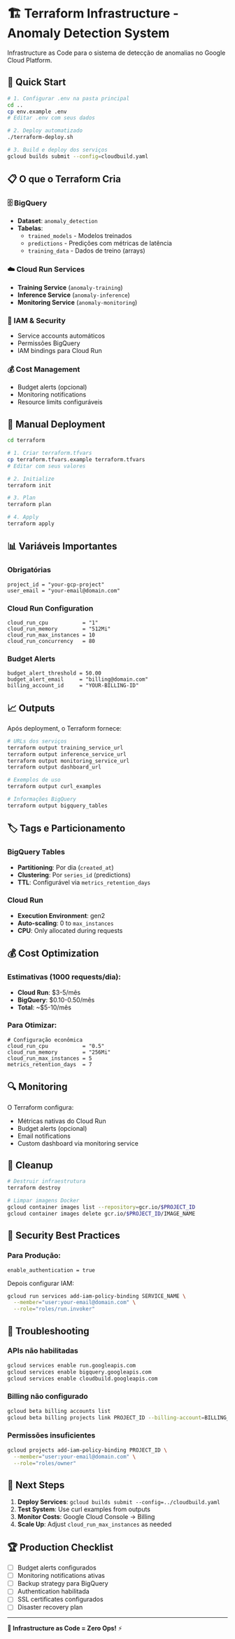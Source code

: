 # 🏗️ Terraform Infrastructure - Anomaly Detection System

Infrastructure as Code para o sistema de detecção de anomalias no Google Cloud Platform.

## 🚀 Quick Start

```bash
# 1. Configurar .env na pasta principal
cd ..
cp env.example .env
# Editar .env com seus dados

# 2. Deploy automatizado
./terraform-deploy.sh

# 3. Build e deploy dos serviços
gcloud builds submit --config=cloudbuild.yaml
```

## 📋 O que o Terraform Cria

### 🗄️ BigQuery
- **Dataset**: `anomaly_detection`
- **Tabelas**:
  - `trained_models` - Modelos treinados
  - `predictions` - Predições com métricas de latência
  - `training_data` - Dados de treino (arrays)

### ☁️ Cloud Run Services
- **Training Service** (`anomaly-training`)
- **Inference Service** (`anomaly-inference`) 
- **Monitoring Service** (`anomaly-monitoring`)

### 🔐 IAM & Security
- Service accounts automáticos
- Permissões BigQuery
- IAM bindings para Cloud Run

### 💰 Cost Management
- Budget alerts (opcional)
- Monitoring notifications
- Resource limits configuráveis

## 🔧 Manual Deployment

```bash
cd terraform

# 1. Criar terraform.tfvars
cp terraform.tfvars.example terraform.tfvars
# Editar com seus valores

# 2. Initialize
terraform init

# 3. Plan
terraform plan

# 4. Apply
terraform apply
```

## 📊 Variáveis Importantes

### Obrigatórias
```hcl
project_id = "your-gcp-project"
user_email = "your-email@domain.com"
```

### Cloud Run Configuration
```hcl
cloud_run_cpu           = "1"
cloud_run_memory        = "512Mi"
cloud_run_max_instances = 10
cloud_run_concurrency   = 80
```

### Budget Alerts
```hcl
budget_alert_threshold = 50.00
budget_alert_email     = "billing@domain.com"
billing_account_id     = "YOUR-BILLING-ID"
```

## 📈 Outputs

Após deployment, o Terraform fornece:

```bash
# URLs dos serviços
terraform output training_service_url
terraform output inference_service_url
terraform output monitoring_service_url
terraform output dashboard_url

# Exemplos de uso
terraform output curl_examples

# Informações BigQuery
terraform output bigquery_tables
```

## 🏷️ Tags e Particionamento

### BigQuery Tables
- **Partitioning**: Por dia (`created_at`)
- **Clustering**: Por `series_id` (predictions)
- **TTL**: Configurável via `metrics_retention_days`

### Cloud Run
- **Execution Environment**: gen2
- **Auto-scaling**: 0 to `max_instances`
- **CPU**: Only allocated during requests

## 💰 Cost Optimization

### Estimativas (1000 requests/dia):
- **Cloud Run**: $3-5/mês
- **BigQuery**: $0.10-0.50/mês
- **Total**: ~$5-10/mês

### Para Otimizar:
```hcl
# Configuração econômica
cloud_run_cpu           = "0.5"
cloud_run_memory        = "256Mi"
cloud_run_max_instances = 5
metrics_retention_days  = 7
```

## 🔍 Monitoring

O Terraform configura:
- Métricas nativas do Cloud Run
- Budget alerts (opcional)
- Email notifications
- Custom dashboard via monitoring service

## 🧹 Cleanup

```bash
# Destruir infraestrutura
terraform destroy

# Limpar imagens Docker
gcloud container images list --repository=gcr.io/$PROJECT_ID
gcloud container images delete gcr.io/$PROJECT_ID/IMAGE_NAME
```

## 🔐 Security Best Practices

### Para Produção:
```hcl
enable_authentication = true
```

Depois configurar IAM:
```bash
gcloud run services add-iam-policy-binding SERVICE_NAME \
  --member="user:your-email@domain.com" \
  --role="roles/run.invoker"
```

## 🚨 Troubleshooting

### APIs não habilitadas
```bash
gcloud services enable run.googleapis.com
gcloud services enable bigquery.googleapis.com
gcloud services enable cloudbuild.googleapis.com
```

### Billing não configurado
```bash
gcloud beta billing accounts list
gcloud beta billing projects link PROJECT_ID --billing-account=BILLING_ID
```

### Permissões insuficientes
```bash
gcloud projects add-iam-policy-binding PROJECT_ID \
  --member="user:your-email@domain.com" \
  --role="roles/owner"
```

## 📝 Next Steps

1. **Deploy Services**: `gcloud builds submit --config=../cloudbuild.yaml`
2. **Test System**: Use curl examples from outputs
3. **Monitor Costs**: Google Cloud Console → Billing
4. **Scale Up**: Adjust `cloud_run_max_instances` as needed

## 🏆 Production Checklist

- [ ] Budget alerts configurados
- [ ] Monitoring notifications ativas
- [ ] Backup strategy para BigQuery
- [ ] Authentication habilitada
- [ ] SSL certificates configurados
- [ ] Disaster recovery plan

---

**🎯 Infrastructure as Code = Zero Ops!** ⚡
